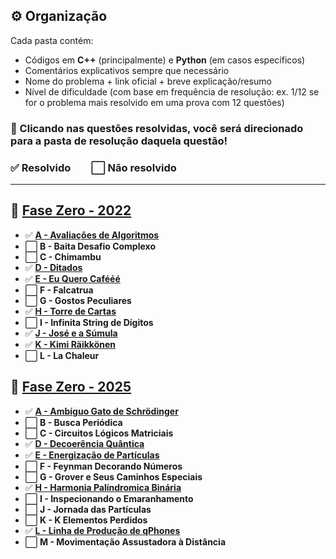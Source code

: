 ## ⚙️ Organização

Cada pasta contém:
- Códigos em **C++** (principalmente) e **Python** (em casos específicos)
- Comentários explicativos sempre que necessário
- Nome do problema + link oficial + breve explicação/resumo
- Nível de dificuldade (com base em frequência de resolução: ex. 1/12 se for o problema mais resolvido em uma prova com 12 questões)

### 🔗 Clicando nas questões resolvidas, você será direcionado para a pasta de resolução daquela questão!
### ✅ Resolvido  ⬜ Não resolvido

---

## 🚀 [**Fase Zero - 2022**](https://github.com/CSFesta/Marathon-Solutions/tree/main/SBC%20-%20fase%20zero/Fase0-22)

- ✅ [**A  - Avaliações de Algoritmos**](https://github.com/CSFesta/Marathon-Solutions/tree/main/SBC%20-%20fase%20zero/Fase0-22/a%20-%20avaliacoes)
- ⬜ **B - Baita Desafio Complexo**
- ⬜ **C - Chimambu**
- ✅ [**D - Ditados**](https://github.com/CSFesta/Marathon-Solutions/tree/main/SBC%20-%20fase%20zero/Fase0-22/d%20-%20ditados)
- ✅ [**E - Eu Quero Cafééé**](https://github.com/CSFesta/Marathon-Solutions/tree/main/SBC%20-%20fase%20zero/Fase0-22/e%20-%20eu%20quero%20cafe)
- ⬜ **F - Falcatrua**
- ⬜ **G - Gostos Peculiares**
- ✅ [**H - Torre de Cartas**](https://github.com/CSFesta/Marathon-Solutions/tree/main/SBC%20-%20fase%20zero/Fase0-22/h%20-%20torre%20de%20cartas)
- ⬜ **I - Infinita String de Dígitos**
- ✅ [**J - José e a Súmula**](https://github.com/CSFesta/Marathon-Solutions/tree/main/SBC%20-%20fase%20zero/Fase0-22/j%20-%20jose)
- ✅ [**K - Kimi Räikkönen**](https://github.com/CSFesta/Marathon-Solutions/tree/main/SBC%20-%20fase%20zero/Fase0-22/k%20-%20Kimi%20Räikkönen)
- ⬜ **L - La Chaleur**

## 🚀 [**Fase Zero - 2025**](https://github.com/CSFesta/Marathon-Solutions/tree/main/SBC%20-%20fase%20zero/Fase0-25)


- ✅ [**A - Ambíguo Gato de Schrödinger**](https://github.com/CSFesta/Marathon-Solutions/tree/main/SBC%20-%20fase%20zero/Fase0-25/a%20-%20gato%20ambiguo)
- ⬜ **B - Busca Periódica**
- ⬜ **C - Circuitos Lógicos Matriciais**
- ✅ [**D - Decoerência Quântica**](https://github.com/CSFesta/Marathon-Solutions/tree/main/SBC%20-%20fase%20zero/Fase0-25/d%20-%20decoerencia%20quantica)
- ✅ [**E - Energização de Partículas**](https://github.com/CSFesta/Marathon-Solutions/tree/main/SBC%20-%20fase%20zero/Fase0-25/e%20-%20energiza%C3%A7%C3%A3o%20de%20particulas)
- ⬜ **F - Feynman Decorando Números**
- ⬜ **G - Grover e Seus Caminhos Especiais**
- ✅ [**H - Harmonia Palíndromica Binária**](https://github.com/CSFesta/Marathon-Solutions/tree/main/SBC%20-%20fase%20zero/Fase0-25/h%20-%20Harmonia%20Pal%C3%ADndromica%20Bin%C3%A1ria)
- ⬜ **I - Inspecionando o Emaranhamento**
- ⬜ **J - Jornada das Partículas**
- ⬜ **K - K Elementos Perdidos**
- ✅ [**L - Linha de Produção de qPhones**](https://github.com/CSFesta/Marathon-Solutions/tree/main/SBC%20-%20fase%20zero/Fase0-25/l%20-%20Linha%20de%20Produção)
- ⬜ **M - Movimentação Assustadora à Distância**